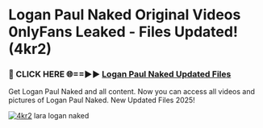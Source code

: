 # Logan Paul Naked Original Videos 0nlyFans Leaked - Files Updated! (4kr2)

<h3>🔴 CLICK HERE 🌐==►► <a href="https://tinyurl.com/up5wt9bj" rel="nofollow">Logan Paul Naked Updated Files</a></h3>

Get Logan Paul Naked and all content. Now you can access all videos and pictures of Logan Paul Naked. New Updated Files 2025!

[![4kr2](https://i.imgur.com/ABiUzMV.gif)](https://tinyurl.com/up5wt9bj)
lara logan naked